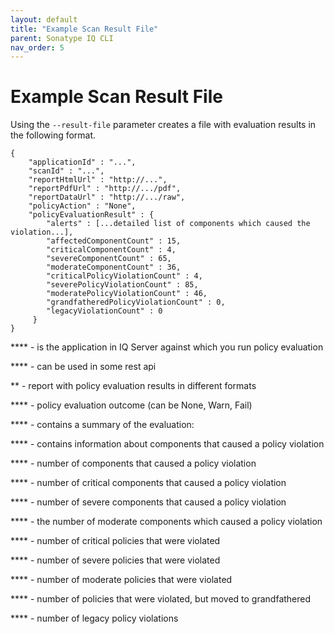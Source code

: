 ```yaml
---
layout: default
title: "Example Scan Result File"
parent: Sonatype IQ CLI
nav_order: 5
---
```


# Example Scan Result File

Using the `--result-file` parameter creates a file with evaluation results in the following format.

```
{
    "applicationId" : "...",
    "scanId" : "...",
    "reportHtmlUrl" : "http://...",
    "reportPdfUrl" : "http://.../pdf",
    "reportDataUrl" : "http://.../raw",
    "policyAction" : "None",
    "policyEvaluationResult" : {
        "alerts" : [...detailed list of components which caused the violation...],
        "affectedComponentCount" : 15,
        "criticalComponentCount" : 4,
        "severeComponentCount" : 65,
        "moderateComponentCount" : 36,
        "criticalPolicyViolationCount" : 4,
        "severePolicyViolationCount" : 85,
        "moderatePolicyViolationCount" : 46,
        "grandfatheredPolicyViolationCount" : 0,
        "legacyViolationCount" : 0
     }
}
```

**** - is the application in IQ Server against which you run policy evaluation

**** - can be used in some rest api

** - report with policy evaluation results in different formats

**** - policy evaluation outcome (can be None, Warn, Fail)

**** - contains a summary of the evaluation:

**** - contains information about components that caused a policy violation

**** - number of components that caused a policy violation

**** - number of critical components that caused a policy violation

**** - number of severe components that caused a policy violation

**** - the number of moderate components which caused a policy violation

**** - number of critical policies that were violated

**** - number of severe policies that were violated

**** - number of moderate policies that were violated

**** - number of policies that were violated, but moved to grandfathered

**** - number of legacy policy violations
